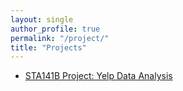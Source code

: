 ```yaml
---
layout: single
author_profile: true
permalink: "/project/"
title: "Projects"
---
```


- [STA141B Project: Yelp Data Analysis](https://rlee12.github.io/Project-Draft)



